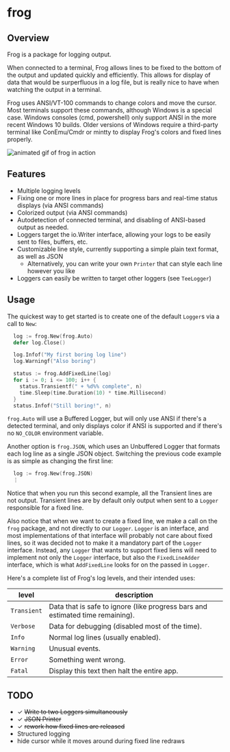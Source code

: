 # frog

## Overview

Frog is a package for logging output.

When connected to a terminal, Frog allows lines to be fixed to the bottom of the output and updated quickly and efficiently. This allows for display of data that would be surperfluous in a log file, but is really nice to have when watching the output in a terminal.

Frog uses ANSI/VT-100 commands to change colors and move the cursor. Most terminals support these commands, although Windows is a special case. Windows consoles (cmd, powershell) only support ANSI in the more recent Windows 10 builds. Older versions of Windows require a third-party terminal like ConEmu/Cmdr or mintty to display Frog's colors and fixed lines properly.

![animated gif of frog in action](https://the.real.danbrakeley.com/github/frog-0.2.0-demo.gif)

## Features

- Multiple logging levels
- Fixing one or more lines in place for progress bars and real-time status displays (via ANSI commands)
- Colorized output (via ANSI commands)
- Autodetection of connected terminal, and disabling of ANSI-based output as needed.
- Loggers target the io.Writer interface, allowing your logs to be easily sent to files, buffers, etc.
- Customizable line style, currently supporting a simple plain text format, as well as JSON
  - Alternatively, you can write your own `Printer` that can style each line however you like
- Loggers can easily be written to target other loggers (see `TeeLogger`)

## Usage

The quickest way to get started is to create one of the default `Logger`s via a call to `New`:

```go
  log := frog.New(frog.Auto)
  defer log.Close()

  log.Infof("My first boring log line")
  log.Warningf("Also boring")

  status := frog.AddFixedLine(log)
  for i := 0; i <= 100; i++ {
    status.Transientf(" + %d%% complete", n)
    time.Sleep(time.Duration(10) * time.Millisecond)
  }
  status.Infof("Still boring!", n)
```

`frog.Auto` will use a Buffered Logger, but will only use ANSI if there's a detected terminal, and only displays color if ANSI is supported and if there's no `NO_COLOR` environment variable.

Another option is `frog.JSON`, which uses an Unbuffered Logger that formats each log line as a single JSON object. Switching the previous code example is as simple as changing the first line:

```go
  log := frog.New(frog.JSON)
  ⋮
```

Notice that when you run this second example, all the Transient lines are not output. Transient lines are by default only output when sent to a `Logger` responsible for a fixed line.

Also notice that when we want to create a fixed line, we make a call on the `frog` package, and not directly to our `Logger`. `Logger` is an interface, and most implementations of that interface will probably not care about fixed lines, so it was decided not to make it a mandatory part of the `Logger` interface. Instead, any `Logger` that wants to support fixed liens will need to implement not only the `Logger` interface, but also the `FixedLineAdder` interface, which is what `AddFixedLine` looks for on the passed in `Logger`.

Here's a complete list of Frog's log levels, and their intended uses:

level | description
--- | ---
`Transient` | Data that is safe to ignore (like progress bars and estimated time remaining).
`Verbose` | Data for debugging (disabled most of the time).
`Info` | Normal log lines (usually enabled).
`Warning` | Unusual events.
`Error` | Something went wrong.
`Fatal` | Display this text then halt the entire app.

## TODO

- ✓ ~~Write to two Loggers simultaneously~~
- ✓ ~~JSON Printer~~
- ✓ ~~rework how fixed lines are released~~
- Structured logging
- hide cursor while it moves around during fixed line redraws
